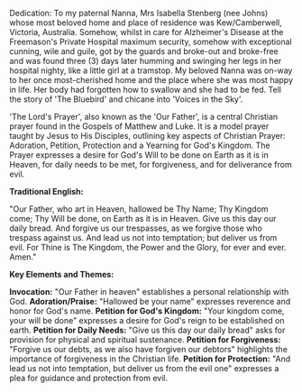 Dedication: To my paternal Nanna, Mrs Isabella Stenberg (nee Johns) whose most beloved home and place of residence was Kew/Camberwell, Victoria, Australia. Somehow, whilst in care for Alzheimer's Disease at the Freemason's Private Hospital maximum security, somehow with exceptional cunning, wile and guile, got by the guards and broke-out and broke-free and was found three (3) days later humming and swinging her legs in her hospital nighty, like a little girl at a tramstop. My beloved Nanna was on-way to her once most-cherished home and the place where she was most happy in life. Her body had forgotten how to swallow and she had to be fed. Tell the story of 'The Bluebird' and chicane into 'Voices in the Sky'.

'The Lord's Prayer', also known as the 'Our Father', is a central Christian prayer found in the Gospels of Matthew and Luke. It is a model prayer taught by Jesus to His Disciples, outlining key aspects of Christian Prayer: Adoration, Petition, Protection and a Yearning for God's Kingdom. The Prayer expresses a desire for God's Will to be done on Earth as it is in Heaven, for daily needs to be met, for forgiveness, and for deliverance from evil. 

**Traditional English:**

"Our Father, who art in Heaven, 
hallowed be Thy Name; 
Thy Kingdom come; 
Thy Will be done, 
on Earth as it is in Heaven. 
Give us this day our daily bread. 
And forgive us our trespasses, 
as we forgive those who trespass against us. 
And lead us not into temptation; 
but deliver us from evil. 
For Thine is The Kingdom, 
the Power and the Glory, 
for ever and ever. 
Amen." 

**Key Elements and Themes:**

**Invocation:** "Our Father in heaven" establishes a personal relationship with God. 
**Adoration/Praise:** "Hallowed be your name" expresses reverence and honor for God's name. 
**Petition for God's Kingdom:** "Your kingdom come, your will be done" expresses a desire for God's reign to be established on earth. 
**Petition for Daily Needs:** "Give us this day our daily bread" asks for provision for physical and spiritual sustenance. 
**Petition for Forgiveness:** "Forgive us our debts, as we also have forgiven our debtors" highlights the importance of forgiveness in the Christian life. 
**Petition for Protection:** "And lead us not into temptation, but deliver us from the evil one" expresses a plea for guidance and protection from evil. 


